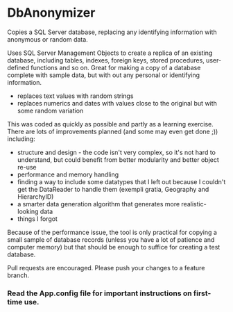 # DbAnonymizer
Copies a SQL Server database, replacing any identifying information with anonymous or random data.

Uses SQL Server Management Objects to create a replica of an existing database, including tables, indexes, foreign keys, stored procedures, user-defined functions and so on.  Great for making a copy of a database complete with sample data, but with out any personal or identifying information.
* replaces text values with random strings
* replaces numerics and dates with values close to the original but with some random variation

This was coded as quickly as possible and partly as a learning exercise. There are lots of improvements planned (and some may even get done ;)) including:
* structure and design - the code isn't very complex, so it's not hard to understand, but could benefit from better modularity and better object re-use
* performance and memory handling
* finding a way to include some datatypes that I left out because I couldn't get the DataReader to handle them (exempli gratia, Geography and HierarchyID)
* a smarter data generation algorithm that generates more realistic-looking data
* things I forgot

Because of the performance issue, the tool is only practical for copying a small sample of database records (unless you have a lot of patience and computer memory) but that should be enough to suffice for creating a test database.

Pull requests are encouraged.  Please push your changes to a feature branch.

### Read the App.config file for important instructions on first-time use.
